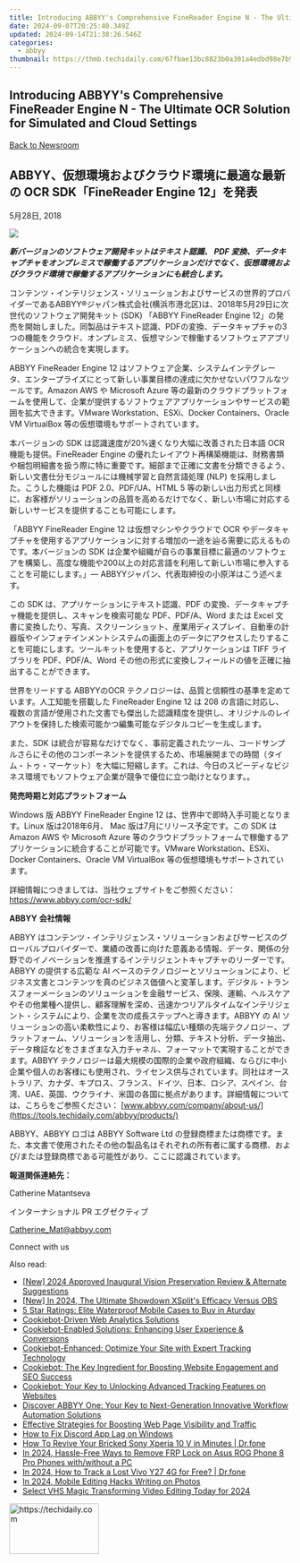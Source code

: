 ```yaml
---
title: Introducing ABBYY's Comprehensive FineReader Engine N - The Ultimate OCR Solution for Simulated and Cloud Settings
date: 2024-09-07T20:25:40.349Z
updated: 2024-09-14T21:38:26.546Z
categories:
  - abbyy
thumbnail: https://thmb.techidaily.com/67fbae13bc8823b0a301a4edbd98e7b90a3759ff0f1b1dda3ab1c9790066eccf.jpg
---
```


## Introducing ABBYY's Comprehensive FineReader Engine N - The Ultimate OCR Solution for Simulated and Cloud Settings

[Back to Newsroom](https://tools.techidaily.com/abbyy/products/)

## ABBYY、仮想環境およびクラウド環境に最適な最新の OCR SDK「FineReader Engine 12」を発表

5月28日, 2018

![](https://content.abbyy.com/-/media/project/abbyy/abbyy/branchtemplates/shutterstock_1272462163_1296-x-729.jpg?h=729&iar=0&w=1296)

**_新バージョンのソフトウェア開発キットはテキスト認識、_ _PDF_ _変換、データキャプチャをオンプレミスで稼働するアプリケーションだけでなく、仮想環境およびクラウド環境で稼働するアプリケーションにも統合します。_**

コンテンツ・インテリジェンス・ソリューションおよびサービスの世界的プロバイダーであるABBYY®ジャパン株式会社(横浜市港北区)は、2018年5月29日に次世代のソフトウェア開発キット (SDK) 「ABBYY FineReader Engine 12」の発売を開始しました。同製品はテキスト認識、PDFの変換、データキャプチャの3つの機能をクラウド、オンプレミス、仮想マシンで稼働するソフトウェアアプリケーションへの統合を実現します。

ABBYY FineReader Engine 12 はソフトウェア企業、システムインテグレータ、エンタープライズにとって新しい事業目標の達成に欠かせないパワフルなツールです。Amazon AWS や Microsoft Azure 等の最新のクラウドプラットフォームを使用して、企業が提供するソフトウェアアプリケーションやサービスの範囲を拡大できます。VMware Workstation、ESXi、Docker Containers、Oracle VM VirtualBox 等の仮想環境もサポートされています。

本バージョンの SDK は認識速度が20%速くなり大幅に改善された日本語 OCR 機能も提供。FineReader Engine の優れたレイアウト再構築機能は、財務書類や梱包明細書を扱う際に特に重要です。細部まで正確に文書を分類できるよう、新しい文書仕分モジュールには機械学習と自然言語処理 (NLP) を採用しました。こうした機能は PDF 2.0、PDF/UA、HTML 5 等の新しい出力形式と同様に、お客様がソリューションの品質を高めるだけでなく、新しい市場に対応する新しいサービスを提供することも可能にします。

「ABBYY FineReader Engine 12 は仮想マシンやクラウドで OCR やデータキャプチャを使用するアプリケーションに対する増加の一途を辿る需要に応えるものです。本バージョンの SDK は企業や組織が自らの事業目標に最適のソフトウェアを構築し、高度な機能や200以上の対応言語を利用して新しい市場に参入することを可能にします。」― ABBYYジャパン、代表取締役の小原洋はこう述べます。

この SDK は、アプリケーションにテキスト認識、PDF の変換、データキャプチャ機能を提供し、スキャンを検索可能な PDF、PDF/A、Word または Excel 文書に変換したり、写真、スクリーンショット、産業用ディスプレイ、自動車の計器版やインフォテインメントシステムの画面上のデータにアクセスしたりすることを可能にします。ツールキットを使用すると、アプリケーションは TIFF ライブラリを PDF、PDF/A、Word その他の形式に変換しフィールドの値を正確に抽出することができます。

世界をリードする ABBYYのOCR テクノロジーは、品質と信頼性の基準を定めています。人工知能を搭載した FineReader Engine 12 は 208 の言語に対応し、複数の言語が使用された文書でも傑出した認識精度を提供し、オリジナルのレイアウトを保持した検索可能かつ編集可能なデジタルコピーを生成します。

また、SDK は統合が容易なだけでなく、事前定義されたツール、コードサンプルさらにその他のコンポーネントを提供するため、市場展開までの時間（タイム・トゥ・マーケット）を大幅に短縮します。これは、今日のスピーディなビジネス環境でもソフトウェア企業が競争で優位に立つ助けとなります。。

**発売時期と対応プラットフォーム**

Windows 版 ABBYY FineReader Engine 12 は、世界中で即時入手可能となります。Linux 版は2018年6月、 Mac 版は7月にリリース予定です。この SDK は Amazon AWS や Microsoft Azure 等のクラウドプラットフォームで稼働するアプリケーションに統合することが可能です。VMware Workstation、ESXi、Docker Containers、Oracle VM VirtualBox 等の仮想環境もサポートされています。

詳細情報につきましては、当社ウェブサイトをご参照ください：<https://www.abbyy.com/ocr-sdk/>

**ABBYY** **会社情報**

ABBYY はコンテンツ・インテリジェンス・ソリューションおよびサービスのグローバルプロバイダーで、業績の改善に向けた意義ある情報、データ、関係の分野でのイノベーションを推進するインテリジェントキャプチャのリーダーです。ABBYY の提供する広範な AI ベースのテクノロジーとソリューションにより、ビジネス文書とコンテンツを真のビジネス価値へと変革します。デジタル・トランスフォーメーションのソリューションを金融サービス、保険、運輸、ヘルスケアやその他業種へ提供し、顧客理解を深め、迅速かつリアルタイムなインテリジェント・システムにより、企業を次の成長ステップへと導きます。ABBYY の AI ソリューションの高い柔軟性により、お客様は幅広い種類の先端テクノロジー、プラットフォーム、ソリューションを活用し、分類、テキスト分析、データ抽出、データ検証などをさまざまな入力チャネル、フォーマットで実現することができます。ABBYY テクノロジーは最大規模の国際的企業や政府組織、ならびに中小企業や個人のお客様にも使用され、ライセンス供与されています。同社はオーストラリア、カナダ、キプロス、フランス、ドイツ、日本、ロシア、スペイン、台湾、UAE、英国、ウクライナ、米国の各国に拠点があります。詳細情報については、こちらをご参照ください： [www.abbyy.com/company/about-us/](https://tools.techidaily.com/abbyy/products/)

ABBYY、ABBYY ロゴは ABBYY Software Ltd の登録商標または商標です。また、本文書で使用されたその他の製品名はそれぞれの所有者に属する商標、および/または登録商標である可能性があり、ここに認識されています。

**報道関係連絡先：**

Catherine Matantseva

インターナショナル PR エグゼクティブ

[Catherine\_Mat@abbyy.com](https://tools.techidaily.com/abbyy/products/)

Connect with us

<ins class="adsbygoogle"
     style="display:block"
     data-ad-format="autorelaxed"
     data-ad-client="ca-pub-7571918770474297"
     data-ad-slot="1223367746"></ins>

<ins class="adsbygoogle"
     style="display:block"
     data-ad-client="ca-pub-7571918770474297"
     data-ad-slot="8358498916"
     data-ad-format="auto"
     data-full-width-responsive="true"></ins>

<span class="atpl-alsoreadstyle">Also read:</span>
<div><ul>
<li><a href="https://video-capture.techidaily.com/new-2024-approved-inaugural-vision-preservation-review-and-alternate-suggestions/"><u>[New] 2024 Approved Inaugural Vision Preservation Review & Alternate Suggestions</u></a></li>
<li><a href="https://article-knowledge.techidaily.com/new-in-2024-the-ultimate-showdown-xsplits-efficacy-versus-obs/"><u>[New] In 2024, The Ultimate Showdown XSplit's Efficacy Versus OBS</u></a></li>
<li><a href="https://tech-recovery.techidaily.com/5-star-ratings-elite-waterproof-mobile-cases-to-buy-in-aturday/"><u>5 Star Ratings: Elite Waterproof Mobile Cases to Buy in Aturday</u></a></li>
<li><a href="https://solve-marvelous.techidaily.com/cookiebot-driven-web-analytics-solutions/"><u>Cookiebot-Driven Web Analytics Solutions</u></a></li>
<li><a href="https://solve-marvelous.techidaily.com/cookiebot-enabled-solutions-enhancing-user-experience-and-conversions/"><u>Cookiebot-Enabled Solutions: Enhancing User Experience & Conversions</u></a></li>
<li><a href="https://solve-marvelous.techidaily.com/cookiebot-enhanced-optimize-your-site-with-expert-tracking-technology/"><u>Cookiebot-Enhanced: Optimize Your Site with Expert Tracking Technology</u></a></li>
<li><a href="https://solve-marvelous.techidaily.com/cookiebot-the-key-ingredient-for-boosting-website-engagement-and-seo-success/"><u>Cookiebot: The Key Ingredient for Boosting Website Engagement and SEO Success</u></a></li>
<li><a href="https://solve-marvelous.techidaily.com/cookiebot-your-key-to-unlocking-advanced-tracking-features-on-websites/"><u>Cookiebot: Your Key to Unlocking Advanced Tracking Features on Websites</u></a></li>
<li><a href="https://solve-marvelous.techidaily.com/discover-abbyy-one-your-key-to-next-generation-innovative-workflow-automation-solutions/"><u>Discover ABBYY One: Your Key to Next-Generation Innovative Workflow Automation Solutions</u></a></li>
<li><a href="https://solve-marvelous.techidaily.com/effective-strategies-for-boosting-web-page-visibility-and-traffic/"><u>Effective Strategies for Boosting Web Page Visibility and Traffic</u></a></li>
<li><a href="https://windows11.techidaily.com/how-to-fix-discord-app-lag-on-windows/"><u>How to Fix Discord App Lag on Windows</u></a></li>
<li><a href="https://fix-guide.techidaily.com/how-to-revive-your-bricked-sony-xperia-10-v-in-minutes-drfone-by-drfone-fix-android-problems-fix-android-problems/"><u>How To Revive Your Bricked Sony Xperia 10 V in Minutes | Dr.fone</u></a></li>
<li><a href="https://android-frp.techidaily.com/in-2024-hassle-free-ways-to-remove-frp-lock-on-asus-rog-phone-8-pro-phones-withwithout-a-pc-by-drfone-android/"><u>In 2024, Hassle-Free Ways to Remove FRP Lock on Asus ROG Phone 8 Pro Phones with/without a PC</u></a></li>
<li><a href="https://android-location-track.techidaily.com/in-2024-how-to-track-a-lost-vivo-y27-4g-for-free-drfone-by-drfone-virtual-android/"><u>In 2024, How to Track a Lost Vivo Y27 4G for Free? | Dr.fone</u></a></li>
<li><a href="https://extra-support.techidaily.com/in-2024-mobile-editing-hacks-writing-on-photos/"><u>In 2024, Mobile Editing Hacks Writing on Photos</u></a></li>
<li><a href="https://extra-guidance.techidaily.com/select-vhs-magic-transforming-video-editing-today-for-2024/"><u>Select VHS Magic Transforming Video Editing Today for 2024</u></a></li>
</ul></div>

<!-- affiliate ads begin -->
<a href="https://aligracehair.sjv.io/c/5597632/2135352/19272" target="_top" id="2135352">
  <img src="//a.impactradius-go.com/display-ad/19272-2135352" border="0" alt="https://techidaily.com" width="160" height="90"/>
</a>
<img height="0" width="0" src="https://aligracehair.sjv.io/i/5597632/2135352/19272" style="position:absolute;visibility:hidden;" border="0" />
<!-- affiliate ads end -->

